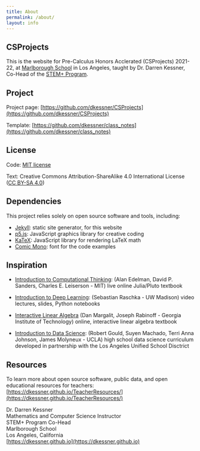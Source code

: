 ```yaml
---
title: About
permalink: /about/
layout: info
---
```


## CSProjects

This is the website for Pre-Calculus Honors Acclerated (CSProjects) 2021-22, at 
[Marlborough School](https://www.marlborough.org/) in Los Angeles, taught
by Dr. Darren Kessner, Co-Head of the 
[STEM+ Program](http://stem.marlborough.org/).


## Project 

Project page: [https://github.com/dkessner/CSProjects](https://github.com/dkessner/CSProjects)

Template: [https://github.com/dkessner/class_notes](https://github.com/dkessner/class_notes)


## License

Code: [MIT license](https://opensource.org/licenses/MIT)

Text: Creative Commons Attribution-ShareAlike 4.0 International License
([CC BY-SA 4.0](https://creativecommons.org/licenses/by-sa/4.0))

## Dependencies

This project relies solely on open source software and tools, including:

- [Jekyll](https://jekyllrb.com/): static site generator, for this website
- [p5.js](https://p5js.org/): JavaScript graphics library for creative coding
- [KaTeX](https://www.katex.org/): JavaScript library for rendering LaTeX math
- [Comic Mono](https://dtinth.github.io/comic-mono-font/): font for the code examples


## Inspiration

* [Introduction to Computational Thinking](https://computationalthinking.mit.edu/Spring21/syllabus/):
  (Alan Edelman, David P. Sanders, Charles E. Leiserson - MIT) 
  live online Julia/Pluto textbook

* [Introduction to Deep Learning](https://sebastianraschka.com/blog/2021/dl-course.html):
  (Sebastian Raschka - UW Madison) 
  video lectures, slides, Python notebooks

* [Interactive Linear Algebra](http://textbooks.math.gatech.edu/ila/index.html)
  (Dan Margalit, Joseph Rabinoff - Georgia Institute of Technology)
  online, interactive linear algebra textbook 

* [Introduction to Data Science](https://curriculum.idsucla.org/):
  (Robert Gould, Suyen Machado, Terri Anna Johnson, James Molyneux - UCLA)
  high school data science curriculum developed in partnership with the Los
  Angeles Unified School Disctrict


## Resources

To learn more about open source software, public data, and open educational
resources for teachers:  
[https://dkessner.github.io/TeacherResources/](https://dkessner.github.io/TeacherResources/)


Dr. Darren Kessner  
Mathematics and Computer Science Instructor  
STEM+ Program Co-Head  
Marlborough School  
Los Angeles, California  
[https://dkessner.github.io](https://dkessner.github.io)

